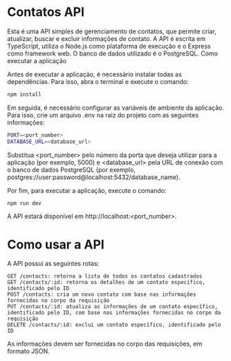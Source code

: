  # Contatos API

Esta é uma API simples de gerenciamento de contatos, que permite criar, atualizar, buscar e excluir informações de contato. A API é escrita em TypeScript, utiliza o Node.js como plataforma de execução e o Express como framework web. O banco de dados utilizado é o PostgreSQL.
Como executar a aplicação

Antes de executar a aplicação, é necessário instalar todas as dependências. Para isso, abra o terminal e execute o comando:

```bash
npm install
```

Em seguida, é necessário configurar as variáveis de ambiente da aplicação. Para isso, crie um arquivo .env na raiz do projeto com as seguintes informações:

```bash
PORT=<port_number>
DATABASE_URL=<database_url>
```

Substitua <port_number> pelo número da porta que deseja utilizar para a aplicação (por exemplo, 5000) e <database_url> pela URL de conexão com o banco de dados PostgreSQL (por exemplo, postgres://user:password@localhost:5432/database_name).

Por fim, para executar a aplicação, execute o comando:

```bash
npm run dev
```

A API estará disponível em http://localhost:<port_number>.

# Como usar a API

A API possui as seguintes rotas:

    GET /contacts: retorna a lista de todos os contatos cadastrados
    GET /contacts/:id: retorna os detalhes de um contato específico, identificado pelo ID
    POST /contacts: cria um novo contato com base nas informações fornecidas no corpo da requisição
    PUT /contacts/:id: atualiza as informações de um contato específico, identificado pelo ID, com base nas informações fornecidas no corpo da requisição
    DELETE /contacts/:id: exclui um contato específico, identificado pelo ID

As informações devem ser fornecidas no corpo das requisições, em formato JSON.